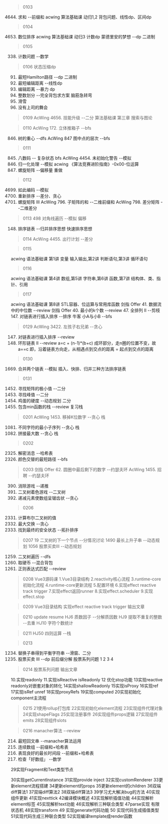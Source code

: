 

>0103
4644. 求和 --前缀和
acwing 算法基础课 动归1,2
背包问题、线性dp、区间dp

>0104
4653. 数位排序
acwing 算法基础课 动归3
计数dp
蒙德里安的梦想 --dp 二进制


>0105
338. 计数问题 --数学

>0106
状态压缩dp
91. 最短Hamilton路径 --dp 二进制
902. 最短编辑距离   --线性dp
899. 编辑距离  --暴力 dp
900. 整数划分 --完全背包求方案 脑筋急转弯
901. 滑雪
285. 没有上司的舞会


>0109
AcWing 4656. 技能升级 --二分
算法基础课 第三章 搜索与图论

>0110
AcWing 172. 立体推箱子 --bfs
846. 树的重心   --dfs
AcWing 847 图中点的层次  --bfs


>0111
845. 八数码 -- 复杂状态 bfs
AcWing 4454. 未初始化警告 --模拟
4509. 归一化处理 --模拟
acwing 《算法竞赛进阶指南》-0x00-位运算
54. 螺旋矩阵 --偏移量 重做



>0112
4699. 如此编码 --模拟
4655. 重新排序 --差分、贪心
885. 螺旋矩阵 III
AcWing 796. 子矩阵的和 --二维前缀和
AcWing 798. 差分矩阵 --二维差分

>0113
498 对角线遍历 --模拟 偏移
148. 排序链表 --归并排序思想 快速排序思想


>0114
AcWing 4455. 出行计划 --差分

>0115

acwing 语法基础课 第1讲 变量 输入输出,第2讲 判断语句,第3讲 循环语句

>0116

acwing 语法基础课 第4讲 数组,第5讲 字符串,第6讲 函数,第7讲 结构体、类、指针、引用

>0117

acwing 语法基础课 第8讲 STL容器、位运算与常用库函数
剑指 Offer 41. 数据流中的中位数 --review
剑指 Offer 40. 最小的k个数 --review
47. 全排列 II  --剪枝
147. 对链表进行插入排序  --排序
牛客 小A与小B --bfs


>0129
AcWing 3422. 左孩子右兄弟 --贪心
147. 对链表进行插入排序 --review
142. 环形链表 II --review 
a=c + (n-1)*(b+c) 成环部分，走n圈的位置不变，故a==c
即，沿着链表方向走，从相遇点到交点的距离 = 起点到交点的距离



>0130
1669. 合并两个链表 --模拟
插入、快排、归并三种方法排序链表

>0131
1452. 寻找矩阵的极小值  --二分
162. 寻找峰值  --二分
1048. 鸡蛋的硬度 --动态规划 二分
41. 包含min函数的栈 --review 复习栈

>0201
AcWing 1453. 移掉K位数字 --贪心 栈
1081. 不同字符的最小子序列  --贪心 栈
321. 拼接最大数  --贪心 栈

>0202
2325. 解密消息  --哈希表
1129. 颜色交替的最短路径 --bfs

>0203
剑指 Offer 62. 圆圈中最后剩下的数字  --约瑟夫环
AcWing 1455. 招聘  --约瑟夫环
390. 消除游戏  --递推
1145. 二叉树着色游戏 --二叉树
1144. 递减元素使数组呈锯齿状 --贪心


>0206
2331. 计算布尔二叉树的值 
670. 最大交换 --贪心
802. 找到最终的安全状态 --拓扑排序


>0207
19 二叉树的下一个节点 --分情况讨论
1490 最长上升子串  --动态规划
1056 股票买卖III  --动态规划
1259. 二叉树遍历  --dfs
1487. 取硬币 --混合背包
10. 正则表达式匹配 --review


>0208
Vue3源码课
1.Vue3目录结构 2.reactivity核心流程 3.runtime-core初始化流程
4.runtime-core更新流程  5.配置环境 6.实现effect reactive track trigger
7.实现effect返回runner  8.实现effect.scheduler 9.实现effect.stop



>0209
Vue3目录结构 实现effect reactive track trigger 输出文章




>0210
update resume
HJ6 质数因子 --分解质因数
HJ9 提取不重复的整数 --去重
HJ10 字符个数统计

>0211
HJ50 四则运算  --栈

>0213
1234. 替换子串得到平衡字符串 --滑窗、二分
1056. 股票买卖 III  --dp 前后缀分解
股票系列问题 1 2 3 4

>0214
股票系列问题  输出文章

10.实现readonly 11.实现isReactive isReadonly 12 优化stop功能 13实现reactive readonly对嵌套对象的转化
14实现shallowReadonly 15实现isProxy 16实现ref  17实现isRef unref 18实现proxyRefs
19实现computed 20实现初始化component主流程  


>0215
21使用rollup打包库 22实现初始化element流程
23实现组件代理对象 24实现shapeFlags 25实现注册事件  26实现组件props逻辑 27实现组件emits
28实现组件slots  

>0216
manacher算法 --review
214. 最短回文串 --manacher算法运用
525. 连续数组 --前缀和+哈希表
1124. 表现良好的最长时间段 --前缀和+哈希表
1250. 检查「好数组」 --数学

29实现Fragment和Text类型节点

30实现getCurrentInstance 31实现provide inject
32实现customRenderer 33更新element流程搭建 34更新element的props 35更新element的children
36双端diff算法1 37双端diff算法2 38双端diff算法3 39学习尤大解决bug的方法 40实现组件更新
41实现nexttick 42编译模块概述  43实现解析插值功能  44实现解析element标签  45实现解析text功能
46实现解析三种联合类型 47parse实现 有限状态机  48实现transform  49 实现generate代码功能
50 实现代码生成插值类型 51实现代码生成三种联合类型  52实现编译template成render函数